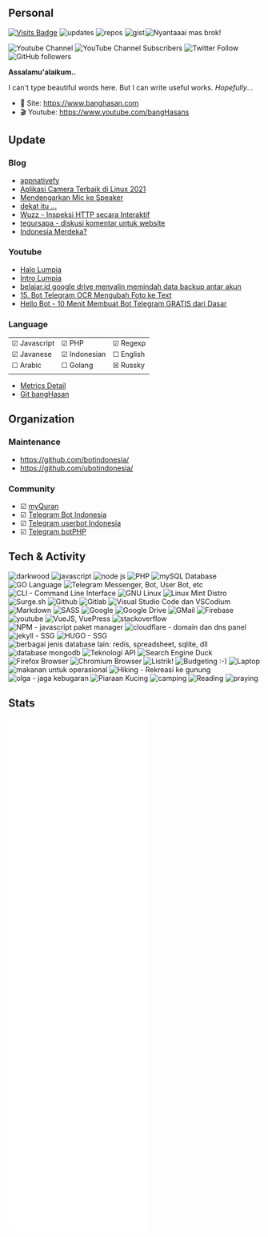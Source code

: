 ## Personal

<img align='right' src="https://i.pinimg.com/originals/66/ae/f3/66aef3b5231b5c412c4c77b3e2298ded.gif" width="230" title="Nyantaaai mas brok!">

[![Visits Badge](https://badges.pufler.dev/visits/banghasan/banghasan)](https://badges.pufler.dev) ![updates](https://badges.pufler.dev/updated/banghasan/banghasan) ![repos](https://badges.pufler.dev/repos/banghasan) ![gist](https://badges.pufler.dev/gists/banghasan)

![Youtube Channel](https://img.shields.io/badge/bangHasans-red?&style=social&logo=youtube)
![YouTube Channel Subscribers](https://img.shields.io/youtube/channel/subscribers/UCttb2hoQ07DOzsJjeLqtWsA)
![Twitter Follow](https://img.shields.io/twitter/follow/hasanudinhs?style=social)
![GitHub followers](https://img.shields.io/github/followers/banghasan?style=social) 

**Assalamu'alaikum..**

I can't type beautiful words here. But I can write useful works. _Hopefully_...

- 🔖 Site: https://www.banghasan.com
- 🎬 Youtube: https://www.youtube.com/bangHasans

## Update

### Blog
<!-- BLOG-POST-LIST:START -->
- [appnativefy](https://www.banghasan.com/post/2021/09/07/appnativefy/)
- [Aplikasi Camera Terbaik di Linux 2021](https://www.banghasan.com/post/2021/09/03/aplikasi-camera-terbaik/)
- [Mendengarkan Mic ke Speaker](https://www.banghasan.com/post/2021/09/02/dengerin-mic-ke-speaker/)
- [dekat itu ...](https://www.banghasan.com/post/2021/09/01/hati-yang-dekat/)
- [Wuzz - Inspeksi HTTP secara Interaktif](https://www.banghasan.com/post/2021/08/30/wuzz-inspeksi-http/)
- [tegursapa - diskusi komentar untuk website](https://www.banghasan.com/post/2021/08/19/tegursapa/)
- [Indonesia Merdeka?](https://www.banghasan.com/post/2021/08/17/indonesia-merdeka-76th/)
<!-- BLOG-POST-LIST:END -->

### Youtube

<!-- Youtube:START -->
- [Halo Lumpia](https://www.youtube.com/watch?v=H_GBc1nfqcA)
- [Intro Lumpia](https://www.youtube.com/watch?v=IwV6pkco_CY)
- [belajar.id google drive menyalin memindah data backup antar akun](https://www.youtube.com/watch?v=SXx9PtiGnsk)
- [15. Bot Telegram OCR Mengubah Foto ke Text](https://www.youtube.com/watch?v=PCctlG1dwWU)
- [Hello Bot - 10 Menit Membuat Bot Telegram GRATIS dari Dasar](https://www.youtube.com/watch?v=_m9tqN-omCk)
<!-- Youtube:END -->

### Language

||||
|-|-|-|
|&#9745; Javascript|&#9745; PHP|&#9745; Regexp|
|&#9745; Javanese |&#9745; Indonesian|&#9744; English|
|&#9744; Arabic|&#9744; Golang|&#9746; Russky|
||||

- [Metrics Detail](https://metrics.lecoq.io/about/banghasan)
- [Git bangHasan](https://git.banghasan.com/)

<!-- ![Top Lang](https://github-readme-stats.vercel.app/api/top-langs/?username=banghasan&layout=compact) -->

## Organization

### Maintenance

- https://github.com/botindonesia/
- https://github.com/ubotindonesia/

### Community

- &#9745; [myQuran](https://myquran.org)
- &#9745; [Telegram Bot Indonesia](https://t.me/botindonesia)
- &#9745; [Telegram userbot Indonesia](https://t.me/ubotindonesia)
- &#9745; [Telegram botPHP](https://t.me/botindonesia)

## Tech & Activity

<img src="https://img.icons8.com/fluent/96/000000/domain.png" alt="darkwood" title="domain dan website" /> <img src="https://img.icons8.com/color/96/000000/javascript--v1.png" title="javascript" /> <img src="https://img.icons8.com/color/96/000000/nodejs.png" title="node js" /> <img src="https://img.icons8.com/ios-filled/96/000000/php-logo.png" title="PHP" /> <img src="https://img.icons8.com/color/96/000000/mysql-logo.png" title="mySQL Database" /> <img src="https://img.icons8.com/color/96/000000/golang.png" title="GO Language" /> <img src="https://img.icons8.com/color/96/000000/telegram-app--v1.png" title="Telegram Messenger, Bot, User Bot, etc" /> <img src="https://img.icons8.com/plasticine/100/000000/bash.png" title="CLI - Command Line Interface" /> <img src="https://img.icons8.com/color/96/000000/linux--v1.png" title="GNU Linux" /> <img src="https://img.icons8.com/color/96/000000/linux-mint.png" title="Linux Mint Distro" /> <img src="https://surge.sh/images/logos/svg/surge-logo.svg" height="90" title="Surge.sh" /> <img src="https://img.icons8.com/windows/96/000000/github.png" title="Github" /> <img src="https://img.icons8.com/color/96/000000/gitlab.png" title="Gitlab" /> <img src="https://img.icons8.com/color/96/000000/visual-studio-code-2019.png" title="Visual Studio Code dan VSCodium" /> <img src="https://img.icons8.com/ios/100/000000/markdown--v2.png" title="Markdown" /> <img src="https://img.icons8.com/color/96/000000/sass-avatar.png" title="SASS" /> <img src="https://img.icons8.com/color/96/000000/google-logo.png" title="Google" /> <img src="https://img.icons8.com/color/96/000000/google-drive--v1.png" title="Google Drive" /> <img src="https://img.icons8.com/fluency/96/000000/gmail-new.png" title="GMail" /> <img src="https://img.icons8.com/color/96/000000/google-firebase-console.png" title="Firebase" /> <img src="https://img.icons8.com/color/96/000000/youtube.png" alt="youtube" title="Youtube" /> <img src="https://img.icons8.com/color/96/000000/vue-js.png" title="VueJS, VuePress" /> <img src="https://img.icons8.com/color/96/000000/stackoverflow.png" alt="stackoverflow" title="stackoverflow" /> <img src="https://img.icons8.com/color/96/000000/npm.png" title="NPM - javascript paket manager" /> <img src="https://img.icons8.com/color/96/000000/cloudflare.png" title="cloudflare - domain dan dns panel" /> <img src="https://jekyllrb.com/img/logo-2x.png" height="60" title="jekyll - SSG" /> <img src="https://d33wubrfki0l68.cloudfront.net/c38c7334cc3f23585738e40334284fddcaf03d5e/2e17c/images/hugo-logo-wide.svg" height="46" title="HUGO - SSG" /> <img src="https://img.icons8.com/office/80/000000/database.png" title="berbagai jenis database lain: redis, spreadsheet, sqlite, dll" /> <img src="https://img.icons8.com/color/96/000000/mongodb.png" title="database mongodb" /> <img src="https://img.icons8.com/cotton/64/000000/api.png" title="Teknologi API" /> <img src="https://img.icons8.com/color/96/000000/duckduckgo--v1.png" title="Search Engine Duck" /> <img src="https://user-media-prod-cdn.itsre-sumo.mozilla.net/uploads/products/2020-04-14-08-36-13-8dda6f.png" height="90" title="Firefox Browser"  /> <img src="https://img.icons8.com/color/96/000000/chromium.png" title="Chromium Browser" /> <img src="https://img.icons8.com/color/96/000000/electricity-hazard.png" height="90" title="Listrik!" /> <img src="https://img.icons8.com/office/80/000000/card-in-use.png" title="Budgeting :-)" /> <img src="https://img.icons8.com/cotton/100/000000/laptop-coding.png" height="90" title="Laptop" /> <img src="https://img.icons8.com/office/80/000000/rice-bowl.png" title="makanan untuk operasional" /> <img src="https://img.icons8.com/ios-filled/100/000000/trekking.png" height="90" title="Hiking - Rekreasi ke gunung" /> <img src="https://img.icons8.com/ios-filled/100/000000/running.png" height="90" title="olga - jaga kebugaran" /> <img src="https://img.icons8.com/emoji/96/000000/cat-emoji.png" title="Piaraan Kucing" /> <img src="https://img.icons8.com/color/96/000000/camping-tent.png" title="camping" /> <img src="https://img.icons8.com/fluency/96/000000/reading.png" title="Reading" /> <img src="https://img.icons8.com/emoji/96/000000/kaaba-emoji.png" title="praying" />


## Stats

![Metrics](https://github.com/banghasan/banghasan/raw/main/github-metrics.svg)
